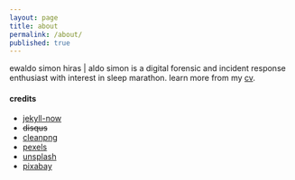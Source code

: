 ```yaml
---
layout: page
title: about
permalink: /about/
published: true
---
```

ewaldo simon hiras | aldo simon is a digital forensic and incident response enthusiast with interest in sleep marathon. learn more from my [cv](https://www.visualcv.com/aldosimon/).

#### credits
* [jekyll-now](https://github.com/barryclark/jekyll-now "jekyll-now")
* <s>disqus</s>
* [cleanpng](https://www.cleanpng.com/)
* [pexels](https://www.pexels.com/)
* [unsplash](https://unsplash.com)
* [pixabay](https://pixabay.com)
